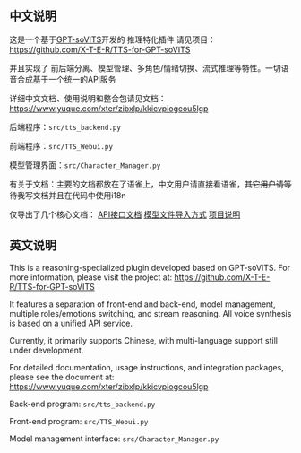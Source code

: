 ## 中文说明

这是一个基于[GPT-soVITS](https://github.com/RVC-Boss/GPT-SoVITS)开发的 推理特化插件
请见项目：https://github.com/X-T-E-R/TTS-for-GPT-soVITS

并且实现了 前后端分离、模型管理、多角色/情绪切换、流式推理等特性。一切语音合成基于一个统一的API服务

详细中文文档、使用说明和整合包请见文档：https://www.yuque.com/xter/zibxlp/kkicvpiogcou5lgp

后端程序：`src/tts_backend.py`

前端程序：`src/TTS_Webui.py`

模型管理界面：`src/Character_Manager.py`



有关于文档：主要的文档都放在了语雀上，中文用户请直接看语雀，~~其它用户请等待我写文档并且在代码中使用i18n~~

仅导出了几个核心文档：
[API接口文档]( ./docs/cn/API接口文档.md) [模型文件导入方式]( ./docs/cn/模型文件导入方式.md) [项目说明]( ./docs/cn/项目说明.md) 



## 英文说明

This is a reasoning-specialized plugin developed based on GPT-soVITS. For more information, please visit the project at: https://github.com/X-T-E-R/TTS-for-GPT-soVITS

It features a separation of front-end and back-end, model management, multiple roles/emotions switching, and stream reasoning. All voice synthesis is based on a unified API service. 

Currently, it primarily supports Chinese, with multi-language support still under development.

For detailed documentation, usage instructions, and integration packages, please see the document at: https://www.yuque.com/xter/zibxlp/kkicvpiogcou5lgp

Back-end program: `src/tts_backend.py`

Front-end program: `src/TTS_Webui.py`

Model management interface: `src/Character_Manager.py`





